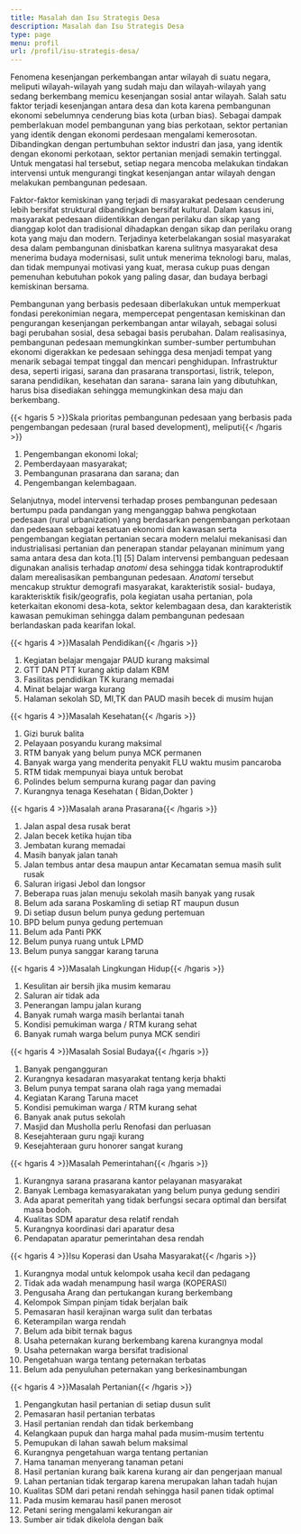 ```yaml
---
title: Masalah dan Isu Strategis Desa
description: Masalah dan Isu Strategis Desa
type: page
menu: profil
url: /profil/isu-strategis-desa/
---
```


Fenomena kesenjangan perkembangan antar wilayah di suatu negara, meliputi wilayah-wilayah yang sudah maju dan wilayah-wilayah yang sedang berkembang memicu kesenjangan sosial antar wilayah. Salah satu faktor terjadi kesenjangan antara desa dan kota karena pembangunan ekonomi sebelumnya cenderung bias kota (urban bias). Sebagai dampak pemberlakuan model pembangunan yang bias perkotaan, sektor pertanian yang identik dengan ekonomi perdesaan mengalami kemerosotan. Dibandingkan dengan pertumbuhan sektor industri dan jasa, yang identik dengan ekonomi perkotaan, sektor pertanian menjadi semakin tertinggal. Untuk mengatasi hal tersebut, setiap negara mencoba melakukan tindakan intervensi untuk mengurangi tingkat kesenjangan antar wilayah dengan melakukan pembangunan pedesaan.

Faktor-faktor kemiskinan yang terjadi di masyarakat pedesaan cenderung lebih bersifat struktural dibandingkan bersifat kultural. Dalam kasus ini, masyarakat pedesaan diidentikkan dengan perilaku dan sikap yang dianggap kolot dan tradisional dihadapkan dengan sikap dan perilaku orang kota yang maju dan modern. Terjadinya keterbelakangan sosial masyarakat desa dalam pembangunan dinisbatkan karena sulitnya masyarakat desa menerima budaya modernisasi, sulit untuk menerima teknologi baru, malas, dan tidak mempunyai motivasi yang kuat, merasa cukup puas dengan pemenuhan kebutuhan pokok yang paling dasar, dan budaya berbagi kemiskinan bersama.

Pembangunan yang berbasis pedesaan diberlakukan untuk memperkuat fondasi perekonimian negara, mempercepat pengentasan kemiskinan dan pengurangan kesenjangan perkembangan antar wilayah, sebagai solusi bagi perubahan sosial, desa sebagai basis perubahan. Dalam realisasinya, pembangunan pedesaan memungkinkan sumber-sumber pertumbuhan ekonomi digerakkan ke pedesaan sehingga desa menjadi tempat yang menarik sebagai tempat tinggal dan mencari penghidupan. Infrastruktur desa, seperti irigasi, sarana dan prasarana transportasi, listrik, telepon, sarana pendidikan, kesehatan dan sarana- sarana lain yang dibutuhkan, harus bisa disediakan sehingga memungkinkan desa maju dan berkembang.

{{< hgaris 5 >}}Skala prioritas pembangunan pedesaan yang berbasis pada pengembangan pedesaan (rural based development), meliputi{{< /hgaris >}}

1. Pengembangan ekonomi lokal;
2. Pemberdayaan masyarakat;
3. Pembangunan prasarana dan sarana; dan 
4. Pengembangan kelembagaan.

Selanjutnya, model intervensi terhadap proses pembangunan pedesaan bertumpu pada pandangan yang menganggap bahwa pengkotaan pedesaan (rural urbanization) yang berdasarkan pengembangan perkotaan dan pedesaan sebagai kesatuan ekonomi dan kawasan serta pengembangan kegiatan pertanian secara modern melalui mekanisasi dan industrialisasi pertanian dan penerapan standar pelayanan minimum yang sama antara desa dan kota.[1] [5] Dalam intervensi pembanguan pedesaan digunakan analisis terhadap *anatomi* desa sehingga tidak kontraproduktif dalam merealisasikan pembangunan pedesaan. *Anatomi* tersebut mencakup struktur demografi masyarakat, karakteristik sosial- budaya, karakterisktik fisik/geografis, pola kegiatan usaha pertanian, pola keterkaitan ekonomi desa-kota, sektor kelembagaan desa, dan karakteristik kawasan pemukiman sehingga dalam pembangunan pedesaan berlandaskan pada kearifan lokal.

{{< hgaris 4 >}}Masalah Pendidikan{{< /hgaris >}}

1. Kegiatan belajar mengajar PAUD kurang maksimal
2. GTT DAN PTT kurang aktip dalam KBM
3. Fasilitas pendidikan TK kurang memadai
4. Minat belajar warga kurang
5. Halaman sekolah SD, MI,TK dan PAUD masih becek di musim hujan


{{< hgaris 4 >}}Masalah Kesehatan{{< /hgaris >}}

1. Gizi buruk balita
2. Pelayaan posyandu kurang maksimal
3. RTM banyak yang belum punya MCK permanen
4. Banyak warga yang menderita penyakit FLU waktu musim pancaroba
5. RTM tidak mempunyai biaya untuk berobat
6. Polindes belum sempurna kurang pagar dan paving
7. Kurangnya tenaga Kesehatan ( Bidan,Dokter )
 

{{< hgaris 4 >}}Masalah arana Prasarana{{< /hgaris >}}

1. Jalan aspal desa rusak berat
2. Jalan becek ketika hujan tiba
3. Jembatan kurang memadai
4. Masih banyak jalan tanah
5. Jalan tembus antar desa maupun antar Kecamatan semua masih sulit rusak
6. Saluran irigasi Jebol dan longsor
7. Beberapa ruas jalan menuju sekolah masih banyak yang rusak
8. Belum ada sarana Poskamling di setiap RT maupun dusun
9. Di setiap dusun belum punya gedung pertemuan
10. BPD belum punya gedung pertemuan
11. Belum ada Panti PKK
12. Belum punya ruang untuk LPMD
13. Belum punya sanggar karang taruna


{{< hgaris 4 >}}Masalah Lingkungan Hidup{{< /hgaris >}}

1. Kesulitan air bersih jika musim kemarau
2. Saluran air tidak ada
3. Penerangan lampu jalan kurang
4. Banyak rumah warga masih berlantai tanah
5. Kondisi pemukiman warga / RTM kurang sehat
6. Banyak rumah warga belum punya MCK sendiri


{{< hgaris 4 >}}Masalah Sosial Budaya{{< /hgaris >}}

1. Banyak pengangguran
2. Kurangnya kesadaran masyarakat tentang kerja bhakti
3. Belum punya tempat sarana olah raga yang memadai
4. Kegiatan Karang Taruna macet
5. Kondisi pemukiman warga / RTM kurang sehat
6. Banyak anak putus sekolah
7. Masjid dan Musholla perlu Renofasi dan perluasan
8. Kesejahteraan guru ngaji kurang
9. Kesejahteraan guru honorer sangat kurang


{{< hgaris 4 >}}Masalah Pemerintahan{{< /hgaris >}}

1. Kurangnya sarana prasarana kantor pelayanan masyarakat
2. Banyak Lembaga kemasyarakatan yang belum punya gedung sendiri
3. Ada aparat pemeritah yang tidak berfungsi secara optimal dan bersifat masa bodoh.
4. Kualitas SDM aparatur desa relatif rendah
5. Kurangnya koordinasi dari aparatur desa
6. Pendapatan aparatur pemerintahan desa rendah
 

{{< hgaris 4 >}}Isu Koperasi dan Usaha Masyarakat{{< /hgaris >}}

1. Kurangnya modal untuk kelompok usaha kecil dan pedagang
2. Tidak ada wadah menampung hasil warga (KOPERASI)
3. Pengusaha Arang dan pertukangan kurang berkembang
4. Kelompok Simpan pinjam tidak berjalan baik
5. Pemasaran hasil kerajinan warga sulit dan terbatas
6. Keterampilan warga rendah
7. Belum ada bibit ternak bagus
8. Usaha peternakan kurang berkembang karena kurangnya modal
9. Usaha peternakan warga bersifat tradisional
10. Pengetahuan warga tentang peternakan terbatas
11. Belum ada penyuluhan peternakan yang berkesinambungan


{{< hgaris 4 >}}Masalah Pertanian{{< /hgaris >}}

1. Pengangkutan hasil pertanian di setiap dusun sulit
2. Pemasaran hasil pertanian terbatas
3. Hasil pertanian rendah dan tidak berkembang
4. Kelangkaan pupuk dan harga mahal pada musim-musim tertentu
5. Pemupukan di lahan sawah belum maksimal
6. Kurangnya pengetahuan warga tentang pertanian
7. Hama tanaman menyerang tanaman petani
8. Hasil pertanian kurang baik karena kurang air dan pengerjaan manual
9. Lahan pertanian tidak tergarap karena merupakan lahan tadah hujan
10. Kualitas SDM dari petani rendah sehingga hasil panen tidak optimal
11. Pada musim kemarau hasil panen merosot
12. Petani sering mengalami kekurangan air
13. Sumber air tidak dikelola dengan baik
